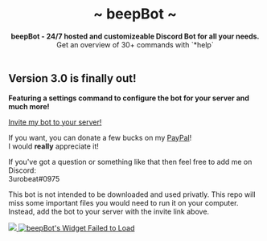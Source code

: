 <div align="center">
	<h1 align="center">~ beepBot ~</h1>
	<strong>beepBot - 24/7 hosted and customizeable Discord Bot for all your needs.</strong><br />Get an overview of 30+ commands with `*help`<br /><br />
</div>

## Version 3.0 is finally out!  
**Featuring a settings command to configure the bot for your server and much more!**  

[Invite my bot to your server!](https://discordapp.com/oauth2/authorize?client_id=265162449441783808&scope=bot&permissions=502787199)

If you want, you can donate a few bucks on my [PayPal](https://www.paypal.com/cgi-bin/webscr?cmd=_s-xclick&hosted_button_id=VAVVKE4L962H6&source=url)!  
I would **really** appreciate it!  

If you've got a question or something like that then feel free to add me on Discord:  
3urobeat#0975

This bot is not intended to be downloaded and used privatly. This repo will miss some important files you would need to run it on your computer.  
Instead, add the bot to your server with the invite link above.  


<div align="left">
	<a href="https://discordbots.org/bot/265162449441783808">
	  <img src="https://discordbots.org/api/widget/265162449441783808.svg" />
	</a>
	<a href="https://botsfordiscord.com/bots/265162449441783808" >
		<img src="https://botsfordiscord.com/api/bot/265162449441783808/widget" title="Visit beepBot listed on Bots for Discord!" alt="beepBot's Widget Failed to Load" />
	</a>
</div>
